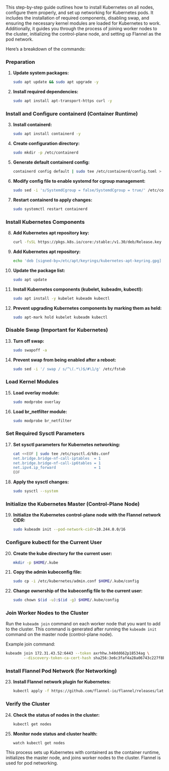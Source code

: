 This step-by-step guide outlines how to install Kubernetes on all nodes, configure them properly, and set up networking for Kubernetes pods. It includes the installation of required components, disabling swap, and ensuring the necessary kernel modules are loaded for Kubernetes to work. Additionally, it guides you through the process of joining worker nodes to the cluster, initializing the control-plane node, and setting up Flannel as the pod network.

Here’s a breakdown of the commands:

### Preparation
1. **Update system packages:**
   ```bash
   sudo apt update && sudo apt upgrade -y
   ```
2. **Install required dependencies:**
   ```bash
   sudo apt install apt-transport-https curl -y
   ```

### Install and Configure containerd (Container Runtime)
3. **Install containerd:**
   ```bash
   sudo apt install containerd -y
   ```
4. **Create configuration directory:**
   ```bash
   sudo mkdir -p /etc/containerd
   ```
5. **Generate default containerd config:**
   ```bash
   containerd config default | sudo tee /etc/containerd/config.toml > /dev/null
   ```
6. **Modify config file to enable systemd for cgroup management:**
   ```bash
   sudo sed -i 's/SystemdCgroup = false/SystemdCgroup = true/' /etc/containerd/config.toml
   ```
7. **Restart containerd to apply changes:**
   ```bash
   sudo systemctl restart containerd
   ```

### Install Kubernetes Components
8. **Add Kubernetes apt repository key:**
   ```bash
   curl -fsSL https://pkgs.k8s.io/core:/stable:/v1.30/deb/Release.key | sudo gpg --dearmor -o /etc/apt/keyrings/kubernetes-apt-keyring.gpg
   ```
9. **Add Kubernetes apt repository:**
   ```bash
   echo 'deb [signed-by=/etc/apt/keyrings/kubernetes-apt-keyring.gpg] https://pkgs.k8s.io/core:/stable:/v1.30/deb/ /' | sudo tee /etc/apt/sources.list.d/kubernetes.list
   ```
10. **Update the package list:**
    ```bash
    sudo apt update
    ```
11. **Install Kubernetes components (kubelet, kubeadm, kubectl):**
    ```bash
    sudo apt install -y kubelet kubeadm kubectl
    ```
12. **Prevent upgrading Kubernetes components by marking them as held:**
    ```bash
    sudo apt-mark hold kubelet kubeadm kubectl
    ```

### Disable Swap (Important for Kubernetes)
13. **Turn off swap:**
    ```bash
    sudo swapoff -a
    ```
14. **Prevent swap from being enabled after a reboot:**
    ```bash
    sudo sed -i '/ swap / s/^\(.*\)$/#\1/g' /etc/fstab
    ```

### Load Kernel Modules
15. **Load overlay module:**
    ```bash
    sudo modprobe overlay
    ```
16. **Load br_netfilter module:**
    ```bash
    sudo modprobe br_netfilter
    ```

### Set Required Sysctl Parameters
17. **Set sysctl parameters for Kubernetes networking:**
    ```bash
    cat <<EOF | sudo tee /etc/sysctl.d/k8s.conf
    net.bridge.bridge-nf-call-iptables  = 1
    net.bridge.bridge-nf-call-ip6tables = 1
    net.ipv4.ip_forward                 = 1
    EOF
    ```
18. **Apply the sysctl changes:**
    ```bash
    sudo sysctl --system
    ```

### Initialize the Kubernetes Master (Control-Plane Node)
19. **Initialize the Kubernetes control-plane node with the Flannel network CIDR:**
    ```bash
    sudo kubeadm init --pod-network-cidr=10.244.0.0/16
    ```

### Configure kubectl for the Current User
20. **Create the kube directory for the current user:**
    ```bash
    mkdir -p $HOME/.kube
    ```
21. **Copy the admin kubeconfig file:**
    ```bash
    sudo cp -i /etc/kubernetes/admin.conf $HOME/.kube/config
    ```
22. **Change ownership of the kubeconfig file to the current user:**
    ```bash
    sudo chown $(id -u):$(id -g) $HOME/.kube/config
    ```

### Join Worker Nodes to the Cluster
Run the `kubeadm join` command on each worker node that you want to add to the cluster. This command is generated after running the `kubeadm init` command on the master node (control-plane node).

Example join command:
```bash
kubeadm join 172.31.43.52:6443 --token axrhhw.h40dd662p18534ag \
        --discovery-token-ca-cert-hash sha256:3e6c3faf4a28a06743c227f8b6b6198e3b8c2ba684fd70bf0c9f168deda8fb15
```

### Install Flannel Pod Network (for Networking)
23. **Install Flannel network plugin for Kubernetes:**
    ```bash
    kubectl apply -f https://github.com/flannel-io/flannel/releases/latest/download/kube-flannel.yml
    ```

### Verify the Cluster
24. **Check the status of nodes in the cluster:**
    ```bash
    kubectl get nodes
    ```

25. **Monitor node status and cluster health:**
    ```bash
    watch kubectl get nodes
    ```

This process sets up Kubernetes with containerd as the container runtime, initializes the master node, and joins worker nodes to the cluster. Flannel is used for pod networking.
